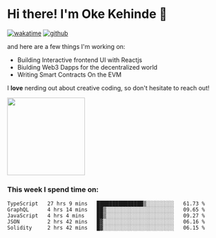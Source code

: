 # Hi there! I'm Oke Kehinde :cowboy_hat_face:

[![wakatime](https://wakatime.com/badge/user/5f3f42a0-7b4f-4c4b-b2da-012c5ac2fa62.svg)](https://wakatime.com/@5f3f42a0-7b4f-4c4b-b2da-012c5ac2fa62)
[![github](https://img.shields.io/github/followers/okeken?logo=github&style=plastic)](https://github.com/okeken?tab=followers)

and here are a few things I'm working on:

- Building Interactive frontend UI with Reactjs
- Biulding Web3 Dapps for the decentralized world
- Writing Smart Contracts On the EVM

I **love** nerding out about creative coding, so don't hesitate to reach out!


<img height="180em" src="https://github-readme-stats.vercel.app/api?username=okeken&show_icons=true&hide_border=true&&count_private=true&include_all_commits=true" />

### This week I spend time on:

<!--START_SECTION:waka-->
```text
TypeScript   27 hrs 9 mins   ███████████████▒░░░░░░░░░   61.73 % 
GraphQL      4 hrs 14 mins   ██▒░░░░░░░░░░░░░░░░░░░░░░   09.65 % 
JavaScript   4 hrs 4 mins    ██▒░░░░░░░░░░░░░░░░░░░░░░   09.27 % 
JSON         2 hrs 42 mins   █▓░░░░░░░░░░░░░░░░░░░░░░░   06.16 % 
Solidity     2 hrs 42 mins   █▓░░░░░░░░░░░░░░░░░░░░░░░   06.15 % 
```
<!--END_SECTION:waka-->
